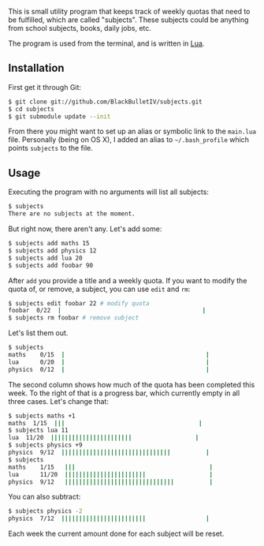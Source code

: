 This is small utility program that keeps track of weekly quotas that need to be fulfilled, which are called "subjects". These subjects could be anything from school subjects, books, daily jobs, etc.

The program is used from the terminal, and is written in [Lua](http://lua.org).

## Installation

First get it through Git:

``` bash
$ git clone git://github.com/BlackBulletIV/subjects.git
$ cd subjects
$ git submodule update --init
```

From there you might want to set up an alias or symbolic link to the `main.lua` file. Personally (being on OS X), I added an alias to `~/.bash_profile` which points `subjects` to the file.

## Usage

Executing the program with no arguments will list all subjects:

``` bash
$ subjects
There are no subjects at the moment.
```

But right now, there aren't any. Let's add some:

``` bash
$ subjects add maths 15
$ subjects add physics 12
$ subjects add lua 20
$ subjects add foobar 90
```

After `add` you provide a title and a weekly quota. If you want to modify the quota of, or remove, a subject, you can use `edit` and `rm`:

``` bash
$ subjects edit foobar 22 # modify quota
foobar  0/22  |                                        |
$ subjects rm foobar # remove subject
```

Let's list them out.

``` bash
$ subjects
maths    0/15  |                                        |
lua      0/20  |                                        |
physics  0/12  |                                        |
```

The second column shows how much of the quota has been completed this week. To the right of that is a progress bar, which currently empty in all three cases. Let's change that:

``` bash
$ subjects maths +1
maths  1/15  |||                                      |
$ subjects lua 11
lua  11/20  |||||||||||||||||||||||                  |
$ subjects physics +9
physics  9/12  |||||||||||||||||||||||||||||||          |
$ subjects
maths    1/15   |||                                      |
lua      11/20  |||||||||||||||||||||||                  |
physics  9/12   |||||||||||||||||||||||||||||||          |
```

You can also subtract:

``` bash
$ subjects physics -2
physics  7/12  ||||||||||||||||||||||||                 |
```

Each week the current amount done for each subject will be reset.
